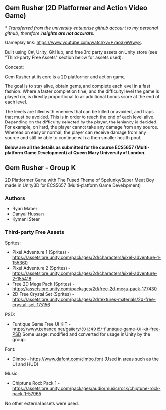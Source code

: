 ## Gem Rusher (2D Platformer and Action Video Game)
_* Transferred from the university enterprise github account to my personal github, therefore **insights are not accurate**._

Gameplay link: https://www.youtube.com/watch?v=P7ao39eWwyk.

Built using C#, Unity, GitHub, and free 3rd party assets on Unity store (see "Third-party Free Assets" section below for assets used).

Concept:

Gem Rusher at its core is a 2D platformer and action game.

The goal is to stay alive, obtain gems, and complete each level in a fast fashion. Where a
faster completion time, and the difficulty level the game is played on, is directly proportional
to an additional bonus score at the end of each level.

The levels are filled with enemies that can be killed or avoided, and traps that must be
avoided. This is in order to reach the end of each level alive. Depending on the difficulty selected by
the player, the leniency is decided. For example, on hard, the player cannot take any
damage from any source. Whereas on easy or normal, the player can receive damage from
any source and still be able to continue with a then smaller health pool.

**Below are all the details as submitted for the course ECS5657 (Multi-platform Game Development) at Queen Mary University of London.**

## Gem Rusher - Group K
 2D Platformer Game with The Fused Theme of Spelunky/Super Meat Boy made in Unity3D for ECS5657 (Multi-platform Game Development)

### Authors
- Ryan Maber
- Danyal Hussain
- Kymani Steer

### Third-party Free Assets

Sprites:
- Pixel Adventure 1 (Sprites) - https://assetstore.unity.com/packages/2d/characters/pixel-adventure-1-155360
- Pixel Adventure 2 (Sprites) - https://assetstore.unity.com/packages/2d/characters/pixel-adventure-2-155418
- Free 2D Mega Pack (Sprites) - https://assetstore.unity.com/packages/2d/free-2d-mega-pack-177430
- 2D Free Crystal Set (Sprites) - https://assetstore.unity.com/packages/2d/textures-materials/2d-free-crystal-set-175156

PSD:
- Funtique Game Free UI KIT - https://www.behance.net/gallery/30134915/-Funtique-game-UI-kit-free-PSD Some usage: modified and converted for usage in Unity by the group.

Font:
- Dimbo - https://www.dafont.com/dimbo.font (Used in areas such as the UI and HUD)

Music:
- Chiptune Rock Pack 1 - https://assetstore.unity.com/packages/audio/music/rock/chiptune-rock-pack-1-57965

No other external assets were used.
